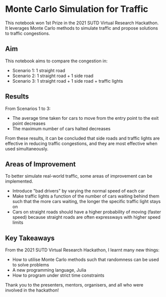 # Monte Carlo Simulation for Traffic

This notebook won 1st Prize in the 2021 SUTD Virtual Research Hackathon. It leverages Monte Carlo methods to simulate traffic and propose solutions to traffic congestions.

## Aim

This notebook aims to compare the congestion in:
- Scenario 1: 1 straight road
- Scenario 2: 1 straight road + 1 side road
- Scenario 3: 1 straight road + 1 side road + traffic lights

## Results

From Scenarios 1 to 3:

- The average time taken for cars to move from the entry point to the exit point decreases
- The maximum number of cars halted decreases

From these results, it can be concluded that side roads and traffic lights are effective in reducing traffic congestions, and they are most effective when used simultaneously.

## Areas of Improvement

To better simulate real-world traffic, some areas of improvement can be implemented.

- Introduce "bad drivers" by varying the normal speed of each car
- Make traffic lights a function of the number of cars waiting behind them such that the more cars waiting, the longer the specific traffic light stays on
- Cars on straight roads should have a higher probability of moving (faster speed) because straight roads are often expressways with higher speed limits

## Key Takeaways

From the 2021 SUTD Virtual Research Hackathon, I learnt many new things:

- How to utilise Monte Carlo methods such that randomness can be used to solve problems
- A new programming language, Julia
- How to program under strict time constraints

Thank you to the presenters, mentors, organisers, and all who were involved in the hackathon!
